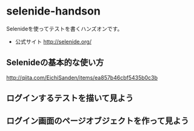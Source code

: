 selenide-handson
=============================

Selenideを使ってテストを書くハンズオンです。

- 公式サイト
http://selenide.org/

Selenideの基本的な使い方
------------
http://qiita.com/EichiSanden/items/ea857b46cbf5435b0c3b

ログインするテストを描いて見よう
-------------

ログイン画面のページオブジェクトを作って見よう
-------------
